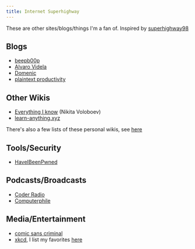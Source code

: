 ```yaml
---
title: Internet Superhighway
---
```


These are other sites/blogs/things I'm a fan of. Inspired by [superhighway98](https://www.johnwdefeo.com/my-work/superhighway-98)

## Blogs

- [beepb00p](https://beepb00p.xyz/)
- [Alvaro Videla](https://alvaro-videla.com/archive.html)
- [Domenic](https://blog.domenic.me/)
- [plaintext productivity](https://plaintext-productivity.net/)

## Other Wikis

- [Everything I know](https://wiki.nikitavoloboev.xyz/) (Nikita Voloboev)
- [learn-anything.xyz](https://learn-anything.xyz/)

There's also a few lists of these personal wikis, see [here](https://github.com/lyz-code/best-of-digital-gardens)

## Tools/Security

- [HaveIBeenPwned](https://haveibeenpwned.com/)

## Podcasts/Broadcasts

- [Coder Radio](https://coder.show/)
- [Computerphile](https://www.youtube.com/channel/UC9-y-6csu5WGm29I7JiwpnA)

## Media/Entertainment

- [comic sans criminal](https://www.comicsanscriminal.com/)
- [xkcd](https://xkcd.com/), I list my favorites [here](https://sean.fish/xkcd/)
